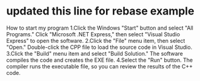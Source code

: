 # updated this line for rebase example
How to start my program 1.Click the Windows "Start" button and select "All Programs." Click "Microsoft .NET Express," then select "Visual Studio Express" to open the software. 2.Click the "File" menu item, then select "Open." Double-click the CPP file to load the source code in Visual Studio. 3.Click the "Build" menu item and select "Build Solution." The software compiles the code and creates the EXE file. 4.Select the "Run" button. The compiler runs the executable file, so you can review the results of the C++ code.
